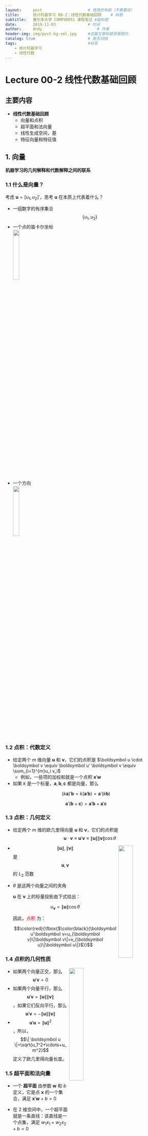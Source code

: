 ```yaml
---
layout:     post   				    # 使用的布局（不需要改）
title:      统计机器学习 00-2：线性代数基础回顾   	# 标题 
subtitle:   墨尔本大学 COMP90051 课程笔记 #副标题
date:       2019-11-03 				# 时间
author:     Andy 						# 作者
header-img: img/post-bg-sml.jpg 	#这篇文章标题背景图片
catalog: true 						# 是否归档
tags:								#标签
    - 统计机器学习
    - 线性代数
---
```


<!-- 数学公式 -->
<script src="https://cdn.mathjax.org/mathjax/latest/MathJax.js?config=TeX-AMS-MML_HTMLorMML" type="text/javascript"></script>
<script type="text/x-mathjax-config">
  MathJax.Hub.Config({
    tex2jax: {
      skipTags: ['script', 'noscript', 'style', 'textarea', 'pre'],
      inlineMath: [['$','$']]
    }
  });
</script>

# Lecture 00-2 线性代数基础回顾
## 主要内容
* **线性代数基础回顾**
  * 向量和点积
  * 超平面和法向量
  * 线性生成空间，基
  * 特征向量和特征值

## 1. 向量
**机器学习的几何解释和代数解释之间的联系**
### 1.1 什么是向量？
考虑 $\boldsymbol u=[ u_1, u_2]'$，思考 $\boldsymbol u$ 在本质上代表着什么？
* 一组数字的有序集合 $$\{u_1, u_2\}$$
* 一个点的笛卡尔坐标  
  <img src="http://andy-blog.oss-cn-beijing.aliyuncs.com/blog/2020-02-15-WX20200215-133248%402x.png" width="20%">
* 一个方向  
  <img src="http://andy-blog.oss-cn-beijing.aliyuncs.com/blog/2020-02-15-WX20200215-133533%402x.png" width="20%">

### 1.2 点积：代数定义
* 给定两个 $m$ 维向量 $\boldsymbol u$ 和 $\boldsymbol v$，它们的点积是 $\boldsymbol u \cdot \boldsymbol v \equiv \boldsymbol u' \boldsymbol v \equiv \sum_{i=1}^{m}u_i v_i$
  * 例如，一些项的加权和就是一个点积 $\boldsymbol x' \boldsymbol w$
* 如果 $k$ 是一个标量，$\boldsymbol a, \boldsymbol b, \boldsymbol c$ 都是向量，那么  

$$(k \boldsymbol a)'\boldsymbol b=k(\boldsymbol a' \boldsymbol b)=\boldsymbol a'(k \boldsymbol b)$$  

$$\boldsymbol a'(\boldsymbol b + \boldsymbol c)=\boldsymbol a' \boldsymbol b+\boldsymbol a' \boldsymbol c$$

### 1.3 点积：几何定义
* 给定两个 $m$ 维的欧几里得向量 $\boldsymbol u$ 和 $\boldsymbol v$，它们的点积是 $$\boldsymbol u \cdot \boldsymbol v \equiv \boldsymbol u' \boldsymbol v \equiv \| \boldsymbol u \|  \| \boldsymbol v \| \cos{\theta}$$  

<img src="http://andy-blog.oss-cn-beijing.aliyuncs.com/blog/2020-02-15-WX20200215-140621%402x.png" width="30%" align="right">  

  * $$\| \boldsymbol u \|, \| \boldsymbol v \|$$ 是 $$\boldsymbol u, \boldsymbol v$$ 的 $L_2$ 范数
  * $\theta$ 是这两个向量之间的夹角  

    $\boldsymbol u$ 在 $\boldsymbol v$ 上的标量投影由下式给出：  

    $$u_{\boldsymbol v}=\| \boldsymbol u\|\cos{\theta}$$  

    因此，<span style="color:red;">点积</span> 为：  

    $$\color{red}{\fbox{$\color{black}{\boldsymbol u'\boldsymbol v=u_{\boldsymbol v}\|\boldsymbol v\|=v_{\boldsymbol u}\|\boldsymbol u\|}$}}$$

### 1.4 点积的几何性质  
<img src="http://andy-blog.oss-cn-beijing.aliyuncs.com/blog/2020-02-15-WX20200215-143929%402x.png" width="30%" align="right">  

* 如果两个向量正交，那么 $$\boldsymbol u' \boldsymbol v =0$$
* 如果两个向量平行，那么 $$\boldsymbol u' \boldsymbol v = \| \boldsymbol u \|  \| \boldsymbol v \|$$，如果它们反向平行，那么 $$\boldsymbol u' \boldsymbol v = -\| \boldsymbol u \|  \| \boldsymbol v \|$$
* $$\boldsymbol u' \boldsymbol u = \| \boldsymbol u \|^2$$，所以，$$\| \boldsymbol u \|=\sqrt{u_1^2+\cdots+u_m^2}$$ 定义了欧几里得向量长度。

### 1.5 超平面和法向量
* 一个 **超平面** 由参数 $\boldsymbol w$ 和 $b$ 定义，它是点 $\boldsymbol x$ 的一个集合，满足 $\boldsymbol x' \boldsymbol w+b=0$
* 在 2 维空间中，一个超平面就是一条直线：该直线是一个点集，满足 $w_1x_1+w_2x_2+b=0$  
  <img src="http://andy-blog.oss-cn-beijing.aliyuncs.com/blog/2020-02-15-WX20200215-145608%402x.png" width="40%">  

  一个超平面的 **法向量** 是一个与该超平面垂直的向量。
* 考虑一个由参数 $\boldsymbol w$ 和 $b$ 定义的超平面。注意， $\boldsymbol w$ 本身是一个向量。
* **引理：** 向量 $\boldsymbol w$ 是该超平面的一个法向量。
* **简略证明：**
  * 选择超平面上的任意两个点 $\boldsymbol u$ 和 $\boldsymbol v$。注意，向量 $(\boldsymbol u-\boldsymbol v)$ 位于该超平面上。
  * 考虑点积  
  
    $$\begin{eqnarray}(\boldsymbol u-\boldsymbol v)'\boldsymbol w &=& \boldsymbol u'\boldsymbol w-\boldsymbol v'\boldsymbol w\\
    &=& (\boldsymbol u'\boldsymbol w+b)-(\boldsymbol v'\boldsymbol w+b)=0\end{eqnarray}$$ 

  * 因此，$(\boldsymbol u-\boldsymbol v)$ 位于该超平面上，但是它又与 $\boldsymbol w$ 垂直，所以，$\boldsymbol w$ 是该超平面的一个法向量。
* **2 维空间中的例子**
  * 考虑一条由 $w_1, w_2$ 和 $b$ 定义的一条直线
  * 向量 $\boldsymbol w=[ w_1, w_2]'$ 是一个法向量  
  <img src="http://andy-blog.oss-cn-beijing.aliyuncs.com/blog/2020-02-15-WX20200215-152912%402x.png" width="40%">

## 2. 向量空间和基
**在解释矩阵和某些算法（例如：PCA）时非常有用**
### 2.1 线性组合，独立性
* 关于 <span style="color:red;">向量空间</span> 的正式定义，请参考：  
  <https://en.wikipedia.org/wiki/Vector_space#Definition>
* 向量 $v_1,...,v_k\in V$（某向量空间）的一个 <span style="color:red;">线性组合</span>，是一个新的向量 $\sum_{i=1}^{k}a_iv_i$，其中，$a_1,...,a_k$ 是一些标量。
* 一个向量集合 $$\{v_1,...,v_k\}\subseteq V$$ 被称为 <span style="color:red;">线性相关</span>，如果一个元素 $v_j$ 可以被写作其他元素的线性组合。

* 如果一个集合不是线性相关，我们称其为 <span style="color:red;">线性独立</span>。

### 2.2 线性生成空间，基
* 向量 $v_1,...,v_k\in V$ 的 <span style="color:red;">线性生成空间</span>，是这些向量的所有可得的线性组合（覆盖所有标量系数）的集合。
* 一个向量集合 $$\{v_1,...,v_k\}\subseteq V$$，被称为一个向量子空间 $V'\subseteq V$ 的一个 <span style="color:red;">基</span>，如果：
  1. 该集合是线性独立的；并且
  2. 每一个 $v\in V'$ 都是该集合的一个线性组合。
* 一个 <span style="color:red;">标准正交基</span> 需要满足：
  1. 每一对基向量都是正交的（点积为零）；并且
  2. 每一个基向量的范数都等于 1。

## 3. 矩阵
**一些对于机器学习非常有用的事实**
### 3.1 基本矩阵
* 想了解更多，请参考：<https://en.wikipedia.org/wiki/Matrix_(mathematics)>
  * 包括 **矩阵-矩阵积** 和 **矩阵-向量积**
* 一个矩形数组，通常用大写字母表示，包含两个索引：第一个用于行，第二个用于列
* <span style="color:red;">方阵</span> 的各维度（行和列的数量）都相等
* 一个 $m\times n$ 的矩阵 $A$ 的 <span style="color:red;">转置矩阵</span> $A'$ 或 $A^T$ 是一个 $n\times m$ 的矩阵，其中，项 $A'_{ij}=A_{ji}$
* 如果一个方阵 $A$ 满足 $A=A'$，那么我们称其为 <span style="color:red;">对称的</span>
* <span style="color:red;">单位矩阵</span> $I$ 是一个方阵，其对角线上的元素均为 $1$，非对角线上的元素均为 $0$
* 方阵 $A$ 的 <span style="color:red;">逆矩阵</span> $A^{-1}$（如果存在的话）满足 $A^{-1}A=I$

### 3.2 矩阵特征谱
* 标量-向量对 $(\lambda, v)$ 被称为 <span style="color:red;">方阵</span> $A$ 的一个 <span style="color:red;">特征值-特征向量</span> 对，如果 $Av=\lambda v$
  * 直觉上，矩阵 $A$ 没有对 $v$ 进行旋转，只是将其 <span style="color:red;">拉伸</span> 了
  * 直觉上，特征值代表了拉伸因子
* 通常，特征值可能为零、负数，或者甚至为复数（虚数）

### 3.3 常见矩阵谱
* <span style="color:red;">对称矩阵</span> 的特征值始终是实数（无虚部）
* 包含 <span style="color:red;">线性相关</span> 列的矩阵具有一些零特征值（称为秩亏）$\rightarrow$ 不存在逆矩阵

### 3.4 正定（半正定）矩阵
* 一个 **对称方阵** $A$ 是 <span style="color:red;">半正定的</span>，如果对于所有的非零向量 $\boldsymbol v$，都满足 $\boldsymbol v' A\boldsymbol v\ge0$。
  * 然后，$A$ 具有 **非负特征值**。
  * 例如，任何 $A=X'X$，因为：$$\boldsymbol v'X'X \boldsymbol v=\|X \boldsymbol v\|^2\ge0$$
* 更进一步，如果 $\boldsymbol v' A\boldsymbol v>0$ 严格满足不等性，那么 $A$ 被称为 <span style="color:red;">正定的</span>。
  * 然后，$A$ 具有（严格的）**正特征值**。

## 总结
* 线性代数基础回顾
  * 向量和点积
  * 超平面和法向量
  * 线性生成空间，基
  * 特征向量和特征值

下节内容：[概率论基础](https://andy-tk.top/2019/11/04/%E7%BB%9F%E8%AE%A1%E6%9C%BA%E5%99%A8%E5%AD%A6%E4%B9%A001/)


